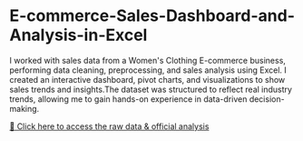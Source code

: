 # E-commerce-Sales-Dashboard-and-Analysis-in-Excel

I worked with sales data from a Women's Clothing E-commerce business, performing data cleaning, preprocessing, and sales analysis using Excel. I created an interactive dashboard, pivot charts, and visualizations to show sales trends and insights.The dataset was structured to reflect real industry trends, allowing me to gain hands-on experience in data-driven decision-making.
 
[📂 Click here to access the raw data & official analysis](https://github.com/seemaacharya/E-commerce-Sales-Dashboard-and-Analysis-in-Excel/blob/main/Ecommerce_Sales_Women_Clothing.xlsx)

